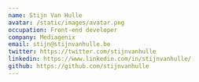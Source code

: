 ```yaml
---
name: Stijn Van Hulle
avatar: /static/images/avatar.png
occupation: Front-end developer
company: Mediagenix
email: stijn@stijnvanhulle.be
twitter: https://twitter.com/stijnvanhulle
linkedin: https://www.linkedin.com/in/stijnvanhulle/
github: https://github.com/stijnvanhulle
---
```

